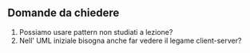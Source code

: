 ## Domande da chiedere
1. Possiamo usare pattern non studiati a lezione? 
2. Nell' UML iniziale bisogna anche far vedere il legame client-server?
